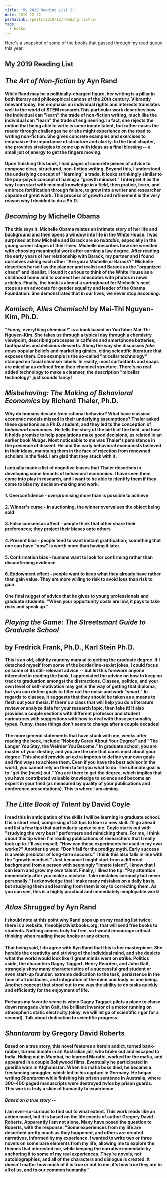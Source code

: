 ```yaml
---
title: 'My 2019 Reading List 2'
date: 2019-12-22
permalink: /posts/2019/12/reading-list-2/
tags:
  - books
---
```


Here's a snapshot of some of the books that passed through my read queue this year.

My 2019 Reading List
------
## *The Art of Non-fiction* by Ayn Rand 

####  While Rand may be a politically-charged figure, her writing is a pillar in both literary and philosophical canons of the 20th century. Vibrantly relevant today, her emphasis on individual rights and interests translates well to the world of STEM research.This particular work describes how the individual can "learn" the trade of non-fiction writing, much like the individual can "learn" the trade of engineering. In fact, she rejects the notion that being able to write is some innate talent, but rather eases the reader through challenges he or she might experience on the road to writing non-fiction. She gives concrete examples and exercises to emphasize the importance of structure and clarity. In the final chapter, she provides strategies to come up with ideas as a final blessing -- a small jolt of energy to get the fingers moving. 
####  Upon finishing this book, I had pages of concrete pieces of advice to compose clear, structured, non-fiction writing. Beyond this, I understood the underlying concept of "learning" a trade. It looks strinkingly similar to the pop-psych concept of having a "growth mindset." I interpret it as the way I can start with minimal knowledge in a field, then pratice, learn, and embrace fortification through failure, to grow into a writer and researcher capable of great work. This process of growth and refinement is the very reason why I decided to do a Ph.D.

        
## *Becoming* by Michelle Obama 

#### The title says it. Michelle Obama relates an intimate story of her life and background and then opens a window into life in the White House. I was surprised at how Michelle and Barack are so *relatable*, especially in the young career stages of their lives. Michelle describes how she wrestled with choosing meaningful work after earning a law degree. After reading the early years of her relationship with Barack, my partner and I found ourselves asking each other "Are you a Michelle or Barack?" Michelle describes herself as the planner and realist and Barack as the "organized chaos" and idealist. I found it curious to think of the White House as a childhood home and to connect her anecdotes with photos in news articles. Finally, the book is almost a springboard for Michelle's next steps as an advocate for gender equality and leader of the Obama Foundation. She demonstrates that in our lives, we never stop *becoming*. 


## *Komisch, Alles Chemisch!* by Mai-Thi Nguyen-Kim, Ph.D. 
         
#### "Funny, everything chemical!" is a book based on YouTuber Mai-Thi Nguyen-Kim. She takes us through a typical day through a chemistry viewpoint, describing processes in caffeine and smartphone batteries, toothpastes and delicious desserts. Along the way she discusses *fake news* popular beliefs and marketing gimics, citing scientific literature that exposes them. One example is the so-called "micellar technology" stamped on facial cleanser labels. In reality, most surfactants and soaps are micellar as defined from their chemical structure. There's no real added technology to make a cleanser, the description "micellar technology" just sounds fancy!


## *Misbehaving: The Making of Behavioral Economics* by Richard Thaler, Ph.D.

#### Why do humans deviate from rational behavior? What have classical economic models missed in their underlying assumptions? Thaler asked these questions as a Ph.D. student, and they led to the conception of *behavioral economics*. He tells the story of the birth of the field, and how it holds promise to help populations make good decisions, as related in an earlier book *Nudge*. Most noticeable to me was Thaler's persistence in the presence of dissent. He and the early behavioral economists believed in their ideas, maintaing them in the face of rejection from renowned scholars in the field. I am glad that they stuck with it. 
#### I actually made a list of cognitive biases that Thaler describes in developing some tenants of behavioral economics. I have seen them come into play in research, and I want to be able to identify them if they come to bias my decision-making and work: 
#### 1. Overconfidence - overpromising more than is possible to achieve
#### 2. Winner's curse - in auctioning, the winner overvalues the object being sold
#### 3. False consensus affect - people think that other share their preferences; they project their biases onto others
#### 4. Present bias - people tend to want instant gratification; something that one can have "now" is worth more than having it later. 
#### 5. Confirmation bias - humans want to look for confirming rather than disconfirming evidence
#### 6. Endowment effect - people want to keep what they already have rather than gain value. They are more willing to risk to avoid loss than risk to gain. 

#### One final nugget of advice that he gives to young professionals and graduate students: "When your opportunity costs are low, it pays to take risks and speak up." 

## *Playing the Game: The Streetsmart Guide to Graduate School* 
## by Fredrick Frank, Ph.D., Karl Stein Ph.D.

#### This is an old, slightly raunchy manual to getting the graduate degree. If I detached myself from some of the borderline-sexist jokes, I could focus on some of its still-relevant advice -- but let this forewarn anyone interested in reading the book. I appreciated the advice on how to keep on track to graduation amongst the distractions. Classes, politics, and your own level of self-motivation may get in the way of getting that diploma, but you can define goals to filter out the noise and work "smart." In regards to classes, it suggests that they should be taken as a means to flesh out your thesis. If there's a class that will help you do a literature review or analyze data for your research topic, then take it! It also provides a couple sections with different professor and student caricatures with suggestions with how to deal with those personality types. Funny, these things don't seem to change after a couple decades!
####  The more general statements that have stuck with me, weeks after reading the book, include:"Nobody Cares About Your Degree" and "The Longer You Stay, the Weirder You Become." In graduate school, you are master of your destiny, and you are the one that cares most about your degree. This should provide an extra impetus to define your own goals and find ways to achieve them. Even if you have the best advisor in the world, you cannot rely on them to tell you what to do. The ultimate goal is to "get the [heck] out." You are there to get the degree, which implies that you have contributed valuable knowledge to science and become an expert in your field (as measured by quality of your publications and conference presentations). This is where I am aiming. 

## *The Litte Book of Talent* by David Coyle

#### I read this in anticipation of the skills I will be learning in graduate school. It is a short read, comprising of 52 tips to learn a new skill. I'll go ahead and list a few tips that particularly spoke to me. Coyle starts out with "studying the very best" performers and mimicking them. For me, I think about this tip when I'm reading publications of researchers that I really look up to. I'll ask myself, "How can these experiments be used in my own workn?" Another tip was: "Don't fall for the prodigy myth. Early success is a weak predictor of long-term success." I think this also falls in line with the "growth mindset." Just because I might start from a different background from a person with seemingly "innate talent", I know that I can learn and grow my own talent. Finally, I liked the tip: "Pay attention immediately after you make a mistake. Take mistakes seriously but never personally." I acknowledge that I make many mistakes on a daily basis, but studying them and learning from them is key to correcting them. As you can see, this is a highly practical and immediately-employable work!

## *Atlas Shrugged* by Ayn Rand

#### I should note at this point why Rand pops up on my reading list twice; there is a website, freeobjectivistbooks.org, that will send free books to students. Nothing comes truly for free, so I would encourage critical thinking when reading these books or any others. 
#### That being said, I do agree with Ayn Rand that this is her masterpiece. She heralds the creativity and striving of the individual mind, and she depicts what the world would look like if great minds went on strike. Politics aside, the characters Dagny Taggart, Henry Rearden, and John Galt, strangely show many characteristics of a successful grad student or even start-up founder: extreme dedication to the task, persistence in the face of all obstacles, and integration of the mind and body as one being. Another concept that stood out to me was the ability to do tasks quickly and efficiently for the enjoyment of life. 
#### Perhaps my favorite scene is when Dagny Taggart pilots a plane to chase down renegade John Galt, the brilliant inventor of a motor running on atmospheric static electricity (okay, we will let go of scientific rigor for a second). Talk about dedication to scientific progress. 

## *Shantaram* by Gregory David Roberts 

#### Based on a true story, this novel features a heroin addict, turned bank-robber, turned inmate in an Australian jail, who broke out and escaped to India. Hiding out in Mumbai, he learned Marathi, worked for the mafia, and appeared in a couple Bollywood films. Eventually he participated in guerilla wars in Afghanistan. When his mafia boss died, he became a freelancing smuggler, which led to his capture in Germany. He began writing *Shantaram* while finishing his prison sentence in Australia, where 300-400 paged manuscripts were destroyed *twice* by prison guards. This work is truly a slice of humanity to experience. 
#### *Based on a true story* -- 
#### I am ever-so-curious to find out to what extent. This work reads like an action novel, but it is based on the life events of author Gregory David Roberts. Apparently I am not alone. Many have posed the question to Roberts, with the response: "Some experiences from my life are described pretty much as they happened, and others are created narratives, informed by my experience. I wanted to write two or three novels on some bare elements from my life, allowing me to explore the themes that interested me, while keeping the narrative immediate by anchoring it to some of my real experiences. They’re novels, not autobiographies, and all of the characters and dialogue is created. It doesn’t matter how much of it is true or not to me, it’s how true they are to all of us, and to our common humanity." 

